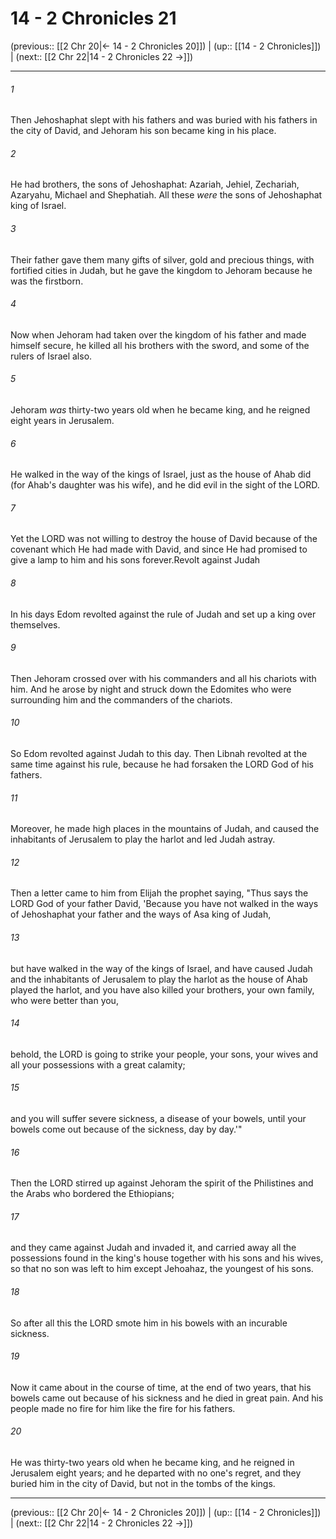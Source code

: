 # 14 - 2 Chronicles 21

(previous:: [[2 Chr 20|← 14 - 2 Chronicles 20]]) | (up:: [[14 - 2 Chronicles]]) | (next:: [[2 Chr 22|14 - 2 Chronicles 22 →]])

***


###### 1 
Then Jehoshaphat slept with his fathers and was buried with his fathers in the city of David, and Jehoram his son became king in his place. 

###### 2 
He had brothers, the sons of Jehoshaphat: Azariah, Jehiel, Zechariah, Azaryahu, Michael and Shephatiah. All these _were_ the sons of Jehoshaphat king of Israel. 

###### 3 
Their father gave them many gifts of silver, gold and precious things, with fortified cities in Judah, but he gave the kingdom to Jehoram because he was the firstborn. 

###### 4 
Now when Jehoram had taken over the kingdom of his father and made himself secure, he killed all his brothers with the sword, and some of the rulers of Israel also. 

###### 5 
Jehoram _was_ thirty-two years old when he became king, and he reigned eight years in Jerusalem. 

###### 6 
He walked in the way of the kings of Israel, just as the house of Ahab did (for Ahab's daughter was his wife), and he did evil in the sight of the LORD. 

###### 7 
Yet the LORD was not willing to destroy the house of David because of the covenant which He had made with David, and since He had promised to give a lamp to him and his sons forever.Revolt against Judah 

###### 8 
In his days Edom revolted against the rule of Judah and set up a king over themselves. 

###### 9 
Then Jehoram crossed over with his commanders and all his chariots with him. And he arose by night and struck down the Edomites who were surrounding him and the commanders of the chariots. 

###### 10 
So Edom revolted against Judah to this day. Then Libnah revolted at the same time against his rule, because he had forsaken the LORD God of his fathers. 

###### 11 
Moreover, he made high places in the mountains of Judah, and caused the inhabitants of Jerusalem to play the harlot and led Judah astray. 

###### 12 
Then a letter came to him from Elijah the prophet saying, "Thus says the LORD God of your father David, 'Because you have not walked in the ways of Jehoshaphat your father and the ways of Asa king of Judah, 

###### 13 
but have walked in the way of the kings of Israel, and have caused Judah and the inhabitants of Jerusalem to play the harlot as the house of Ahab played the harlot, and you have also killed your brothers, your own family, who were better than you, 

###### 14 
behold, the LORD is going to strike your people, your sons, your wives and all your possessions with a great calamity; 

###### 15 
and you will suffer severe sickness, a disease of your bowels, until your bowels come out because of the sickness, day by day.'" 

###### 16 
Then the LORD stirred up against Jehoram the spirit of the Philistines and the Arabs who bordered the Ethiopians; 

###### 17 
and they came against Judah and invaded it, and carried away all the possessions found in the king's house together with his sons and his wives, so that no son was left to him except Jehoahaz, the youngest of his sons. 

###### 18 
So after all this the LORD smote him in his bowels with an incurable sickness. 

###### 19 
Now it came about in the course of time, at the end of two years, that his bowels came out because of his sickness and he died in great pain. And his people made no fire for him like the fire for his fathers. 

###### 20 
He was thirty-two years old when he became king, and he reigned in Jerusalem eight years; and he departed with no one's regret, and they buried him in the city of David, but not in the tombs of the kings.

***

(previous:: [[2 Chr 20|← 14 - 2 Chronicles 20]]) | (up:: [[14 - 2 Chronicles]]) | (next:: [[2 Chr 22|14 - 2 Chronicles 22 →]])
